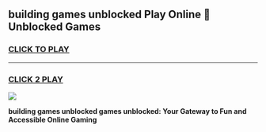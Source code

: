 
## building games unblocked Play Online 👋 Unblocked Games
<h3>
<a href="https://premium.freeplayer.one?title=building_games_unblocked&ref=19F">CLICK TO PLAY</a></h3>
<hr>

<h3>
<a href="https://premium.freeplayer.one?title=building_games_unblocked&ref=19F">CLICK 2 PLAY</a>
  
</h3>

<a href="https://premium.freeplayer.one?title=building_games_unblocked&ref=19F"><img src="https://clearcache.store/games.png"></a>


**building games unblocked games unblocked: Your Gateway to Fun and Accessible Online Gaming**

